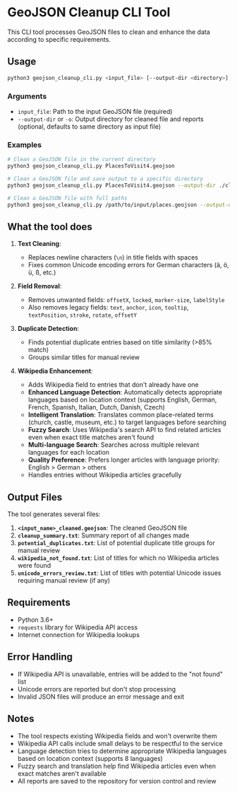 # GeoJSON Cleanup CLI Tool

This CLI tool processes GeoJSON files to clean and enhance the data according to specific requirements.

## Usage

```bash
python3 geojson_cleanup_cli.py <input_file> [--output-dir <directory>]
```

### Arguments

- `input_file`: Path to the input GeoJSON file (required)
- `--output-dir` or `-o`: Output directory for cleaned file and reports (optional, defaults to same directory as input file)

### Examples

```bash
# Clean a GeoJSON file in the current directory
python3 geojson_cleanup_cli.py PlacesToVisit4.geojson

# Clean a GeoJSON file and save output to a specific directory
python3 geojson_cleanup_cli.py PlacesToVisit4.geojson --output-dir ./cleaned

# Clean a GeoJSON file with full paths
python3 geojson_cleanup_cli.py /path/to/input/places.geojson --output-dir /path/to/output
```

## What the tool does

1. **Text Cleaning**:
   - Replaces newline characters (`\n`) in title fields with spaces
   - Fixes common Unicode encoding errors for German characters (ä, ö, ü, ß, etc.)

2. **Field Removal**:
   - Removes unwanted fields: `offsetX`, `locked`, `marker-size`, `labelStyle`
   - Also removes legacy fields: `text`, `anchor`, `icon`, `tooltip`, `textPosition`, `stroke`, `rotate`, `offsetY`

3. **Duplicate Detection**:
   - Finds potential duplicate entries based on title similarity (>85% match)
   - Groups similar titles for manual review

4. **Wikipedia Enhancement**:
   - Adds Wikipedia field to entries that don't already have one
   - **Enhanced Language Detection**: Automatically detects appropriate languages based on location context (supports English, German, French, Spanish, Italian, Dutch, Danish, Czech)
   - **Intelligent Translation**: Translates common place-related terms (church, castle, museum, etc.) to target languages before searching
   - **Fuzzy Search**: Uses Wikipedia's search API to find related articles even when exact title matches aren't found
   - **Multi-language Search**: Searches across multiple relevant languages for each location
   - **Quality Preference**: Prefers longer articles with language priority: English > German > others
   - Handles entries without Wikipedia articles gracefully

## Output Files

The tool generates several files:

1. **`<input_name>_cleaned.geojson`**: The cleaned GeoJSON file
2. **`cleanup_summary.txt`**: Summary report of all changes made
3. **`potential_duplicates.txt`**: List of potential duplicate title groups for manual review
4. **`wikipedia_not_found.txt`**: List of titles for which no Wikipedia articles were found
5. **`unicode_errors_review.txt`**: List of titles with potential Unicode issues requiring manual review (if any)

## Requirements

- Python 3.6+
- `requests` library for Wikipedia API access
- Internet connection for Wikipedia lookups

## Error Handling

- If Wikipedia API is unavailable, entries will be added to the "not found" list
- Unicode errors are reported but don't stop processing
- Invalid JSON files will produce an error message and exit

## Notes

- The tool respects existing Wikipedia fields and won't overwrite them
- Wikipedia API calls include small delays to be respectful to the service
- Language detection tries to determine appropriate Wikipedia languages based on location context (supports 8 languages)
- Fuzzy search and translation help find Wikipedia articles even when exact matches aren't available
- All reports are saved to the repository for version control and review